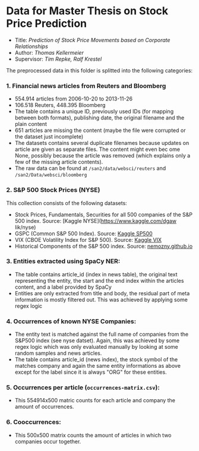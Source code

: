 # Data for Master Thesis on Stock Price Prediction

- Title: *Prediction of Stock Price Movements based on Corporate Relationships*
- Author: *Thomas Kellermeier*
- Supervisor: *Tim Repke, Ralf Krestel*


The preprocessed data in this folder is splitted into the following categories:

### 1. Financial news articles from Reuters and Bloomberg

- 554.914 articles from 2006-10-20 to 2013-11-26
- 106.518 Reuters, 448.395 Bloomberg
- The table contains a unique ID, previously used IDs (for mapping between both formats), publishing date, the original filename and the plain content
- 651 articles are missing the content (maybe the file were corrupted or the dataset just incomplete)
- The datasets contains several duplicate filenames because updates on article are given as separate files. The content might even bec
ome None, possibly because the article was removed (which explains only a few of the missing article contents).
- The raw data can be found at `/san2/data/websci/reuters` and `/san2/Data/websci/bloomberg`


### 2. S&P 500 Stock Prices (NYSE)

This collection consists of the following datasets:
- Stock Prices, Fundamentals, Securities for all 500 companies of the S&P 500 index. Source: [Kaggle NYSE](https://www.kaggle.com/dgaw
lik/nyse)
- GSPC (Common S&P 500 Index). Source: [Kaggle SP500](https://www.kaggle.com/benjibb/sp500-since-1950)
- VIX (CBOE Volatility Index for S&P 500). Source: [Kaggle VIX](https://www.kaggle.com/lp187q/vix-index-until-jan-202018)
- Historical Components of the S&P 500 index. Source: [nemozny.github.io](https://nemozny.github.io/datasets/)


### 3. Entities extracted using SpaCy NER:

- The table contains article\_id (index in news table), the original text representing the entity, the start and the end index within
the articles content, and a label provided by SpaCy
- Entities are only extracted from title and body, the residual part of meta information is mostly filtered out. This was achieved by
applying some regex logic


### 4. Occurrences of known NYSE Companies:

- The entity text is matched against the full name of companies from the S&P500 index (see nyse datset). Again, this was achieved by some regex logic which was only evaluated manually by looking at some random samples and news articles.
- The table contains article\_id (news index), the stock symbol of the matches company and again the same entity informations as above
 except for the label since it is always "ORG" for these entities.


### 5. Occurrences per article (`occurrences-matrix.csv`):

- This 554914x500 matric counts for each article and company the amount of occurrences.



### 6. Cooccurrences:

- This 500x500 matrix counts the amount of articles in which two companies occur together.
